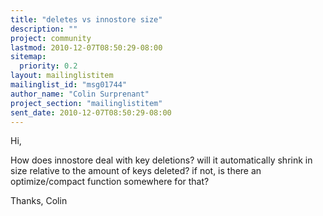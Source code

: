 ```yaml
---
title: "deletes vs innostore size"
description: ""
project: community
lastmod: 2010-12-07T08:50:29-08:00
sitemap:
  priority: 0.2
layout: mailinglistitem
mailinglist_id: "msg01744"
author_name: "Colin Surprenant"
project_section: "mailinglistitem"
sent_date: 2010-12-07T08:50:29-08:00
---
```



Hi,

How does innostore deal with key deletions? will it automatically
shrink in size relative to the amount of keys deleted? if not, is
there an optimize/compact function somewhere for that?

Thanks,
Colin

